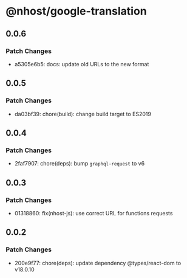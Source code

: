 # @nhost/google-translation

## 0.0.6

### Patch Changes

- a5305e6b5: docs: update old URLs to the new format

## 0.0.5

### Patch Changes

- da03bf39: chore(build): change build target to ES2019

## 0.0.4

### Patch Changes

- 2faf7907: chore(deps): bump `graphql-request` to v6

## 0.0.3

### Patch Changes

- 01318860: fix(nhost-js): use correct URL for functions requests

## 0.0.2

### Patch Changes

- 200e9f77: chore(deps): update dependency @types/react-dom to v18.0.10
